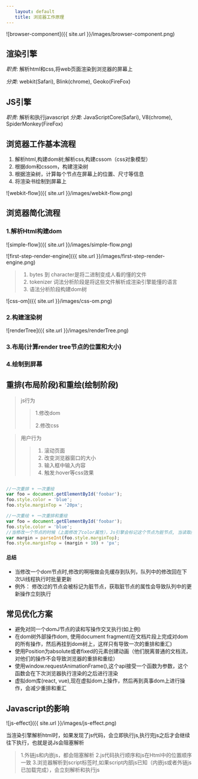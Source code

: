```yaml
---
　　layout: default
　　title: 浏览器工作原理
---
```

![browser-component]({{ site.url }}/images/browser-component.png)


## 渲染引擎
*职责*: 解析html和css,将web页面渲染到浏览器的屏幕上

*分类*: webkit(Safari), Blink(chrome), Geoko(FireFox) 


## JS引擎
*职责*: 解析和执行javascript
*分类*: JavaScriptCore(Safari), V8(chrome), SpiderMonkey(FireFox)


## 浏览器工作基本流程
1. 解析html,构建dom树;解析css,构建cssom（css对象模型）
2. 根据dom和cssom，构建渲染树
3. 根据渲染树，计算每个节点在屏幕上的位置、尺寸等信息
4. 将渲染书绘制到屏幕上

![webkit-flow]({{ site.url }}/images/webkit-flow.png)


## 浏览器简化流程
### 1.解析Html构建dom
![simple-flow]({{ site.url }}/images/simple-flow.png)

![first-step-render-engine]({{ site.url }}/images/first-step-render-engine.png)

> 1. bytes 到 character是将二进制变成人看的懂的文件
> 2. tokenizer 词法分析阶段是将这些文件解析成渲染引擎能懂的语言
> 3. 语法分析阶段构建dom树

![css-om]({{ site.url }}/images/css-om.png)


### 2.构建渲染树

![renderTree]({{ site.url }}/images/renderTree.png)

### 3.布局(计算render tree节点的位置和大小)

### 4.绘制到屏幕

## 重排(布局阶段)和重绘(绘制阶段)

> js行为
> > 1.修改dom
> > 
> > 2.修改css
> > 

> 用户行为
> 
> >1. 滚动页面
> >2. 改变浏览器窗口的大小
> >3. 输入框中输入内容
> >4. 触发:hover等css效果


```js

//一次重排 + 一次重绘
var foo = document.getElementById('foobar');
foo.style.color = 'blue';
foo.style.marginTop = '20px';

//一次重绘 + 一次重排和重绘
var foo = document.getElementById('foobar');
foo.style.color = 'blue';
//当修改一个节点的时候（上面修改了color属性），Js引擎会标记这个节点为脏节点, 当读取脏节点的时候会触发一次重排和重绘,以便获取准确的信息,因为修改的color属性，所以不需要进行重排操作，只需要进行一次重绘操作
var margin = parseInt(foo.style.marginTop);
foo.style.marginTop = (margin + 10) + 'px';
```

#### 总结

- 当修改一个dom节点时,修改的啊哦做会先缓存到队列，队列中的修改回在下次Ui线程执行时批量更新
- 例外： 修改过的节点会被标记为脏节点，获取脏节点的属性会导致队列中的更新操作立刻执行

## 常见优化方案

- 避免对同一个domJ节点的读和写操作交叉执行(如上例)
- 在dom树外部操作dom, 使用document fragment(在文档片段上完成对dom的所有操作，然后再挂到dom树上，这样只有导致一次的重排和重汇)
- 使用Position为absolute或者fixed的元素创建动画（他们脱离普通的文档流，对他们的操作不会导致浏览器的重排和重绘）
- 使用window.requestAnimationFrame(),这个api接受一个函数为参数，这个函数会在下次浏览器执行渲染的之后进行渲染
- 虚拟dom库(react, vue),现在虚拟dom上操作，然后再到真事dom上进行操作，会减少重排和重汇


## Javascript的影响

![js-effect]({{ site.url }}/images/js-effect.png)

当渲染引擎解析html时，如果发现了js代码，会立即执行js,执行完js之后才会继续往下执行，也就是说Js会阻塞解析


> 1.外链js和内嵌js，都会阻塞解析
> 2.js代码执行顺序和js在Html中的位置顺序一致
> 3.浏览器解析到script标签时,如果script内部js已知（内嵌js或者外链js已加载完成），会立刻解析和执行js